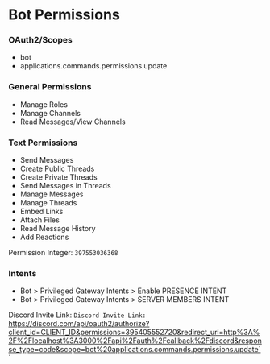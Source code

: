 # Bot Permissions

### OAuth2/Scopes
- bot
- applications.commands.permissions.update

### General Permissions
- Manage Roles
- Manage Channels
- Read Messages/View Channels

### Text Permissions
- Send Messages
- Create Public Threads
- Create Private Threads
- Send Messages in Threads
- Manage Messages
- Manage Threads
- Embed Links
- Attach Files
- Read Message History
- Add Reactions

Permission Integer: `397553036368`

### Intents
- Bot > Privileged Gateway Intents > Enable PRESENCE INTENT
- Bot > Privileged Gateway Intents > SERVER MEMBERS INTENT

Discord Invite Link: `Discord Invite Link: `https://discord.com/api/oauth2/authorize?client_id=CLIENT_ID&permissions=395405552720&redirect_uri=http%3A%2F%2Flocalhost%3A3000%2Fapi%2Fauth%2Fcallback%2Fdiscord&response_type=code&scope=bot%20applications.commands.permissions.update`
`
